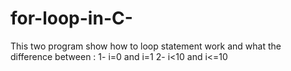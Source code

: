 # for-loop-in-C-
This two program show how to loop statement work and what the difference between :        1- i=0 and i=1       2- i&lt;10 and i&lt;=10
